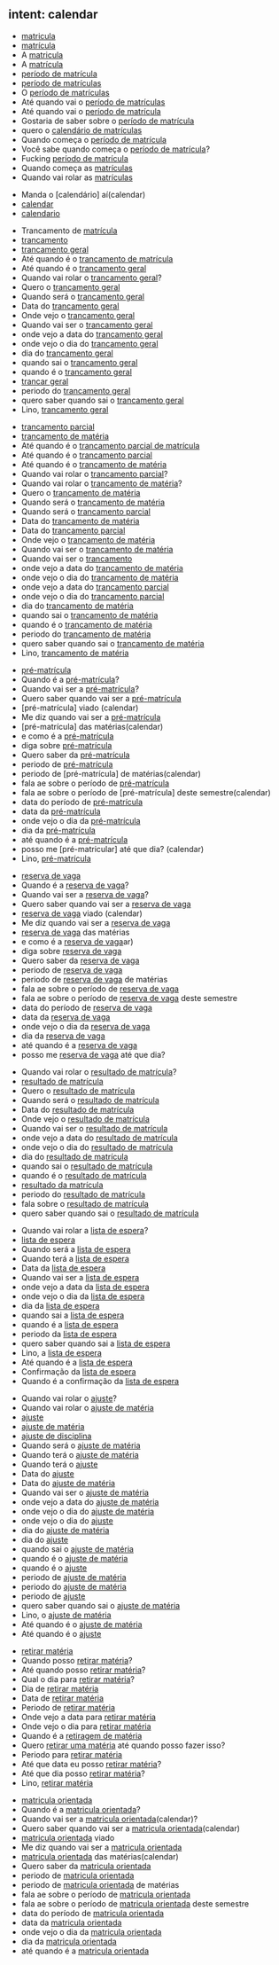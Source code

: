 ## intent: calendar
<!-- matricula -->
- [matricula](calendar)
- [matrícula](calendar)
- A [matricula](calendar)
- A [matrícula](calendar)
- [período de matrícula](calendar)
- [período de matrículas](calendar)
- O [período de matrículas](calendar)
- Até quando vai o [período de matrículas](calendar)
- Até quando vai o [período de matrícula](calendar)
- Gostaria de saber sobre o [período de matrícula](calendar)
- quero o [calendário de matrículas](calendar)
- Quando começa o [período de matrícula](calendar)
- Você sabe quando começa o [período de matrícula](calendar)?
- Fucking [período de matrícula](calendar)
- Quando começa as [matrículas](calendar)
- Quando vai rolar as [matrículas](calendar)
<!--calendario de matricula -->
- Manda o [calendário] aí(calendar)
- [calendar](calendar)
- [calendario](calendar)
<!-- trancamento geral -->
- Trancamento de [matrícula](calendar)
- [trancamento](calendar)
- [trancamento geral](calendar)
- Até quando é o [trancamento de matrícula](calendar)
- Até quando é o [trancamento geral](calendar)
- Quando vai rolar o [trancamento geral](calendar)?
- Quero o [trancamento geral](calendar)
- Quando será o [trancamento geral](calendar)
- Data do [trancamento geral](calendar)
- Onde vejo o [trancamento geral](calendar)
- Quando vai ser o [trancamento geral](calendar)
- onde vejo a data do [trancamento geral](calendar)
- onde vejo o dia do [trancamento geral](calendar)
- dia do [trancamento geral](calendar)
- quando sai o [trancamento geral](calendar)
- quando é o [trancamento geral](calendar)
- [trancar geral](calendar)
- periodo do [trancamento geral](calendar)
- quero saber quando sai o [trancamento geral](calendar)
- Lino, [trancamento geral](calendar)
<!-- trancamento parcial -->
- [trancamento parcial](calendar)
- [trancamento de matéria](calendar)
- Até quando é o [trancamento parcial de matrícula](calendar)
- Até quando é o [trancamento parcial](calendar)
- Até quando é o [trancamento de matéria](calendar)
- Quando vai rolar o [trancamento parcial](calendar)?
- Quando vai rolar o [trancamento de matéria](calendar)?
- Quero o [trancamento de matéria](calendar)
- Quando será o [trancamento de matéria](calendar)
- Quando será o [trancamento parcial](calendar)
- Data do [trancamento de matéria](calendar)
- Data do [trancamento parcial](calendar)
- Onde vejo o [trancamento de matéria](calendar)
- Quando vai ser o [trancamento de matéria](calendar)
- Quando vai ser o [trancamento](calendar)
- onde vejo a data do [trancamento de matéria](calendar)
- onde vejo o dia do [trancamento de matéria](calendar)
- onde vejo a data do [trancamento parcial](calendar)
- onde vejo o dia do [trancamento parcial](calendar)
- dia do [trancamento de matéria](calendar)
- quando sai o [trancamento de matéria](calendar)
- quando é o [trancamento de matéria](calendar)
- periodo do [trancamento de matéria](calendar)
- quero saber quando sai o [trancamento de matéria](calendar)
- Lino, [trancamento de matéria](calendar)
<!-- pré-matrícula -->
- [pré-matrícula](calendar)
- Quando é a [pré-matrícula](calendar)?
- Quando vai ser a [pré-matrícula](calendar)?
- Quero saber quando vai ser a [pré-matrícula](calendar)
- [pré-matrícula] viado (calendar)
- Me diz quando vai ser a [pré-matrícula](calendar)
- [pré-matrícula] das matérias(calendar)
- e como é a [pré-matrícula](calendar)
- diga sobre [pré-matrícula](calendar)
- Quero saber da [pré-matrícula](calendar)
- periodo de [pré-matrícula](calendar)
- periodo de [pré-matrícula] de matérias(calendar)
- fala ae sobre o período de [pré-matrícula](calendar)
- fala ae sobre o período de [pré-matrícula] deste semestre(calendar)
- data do período de [pré-matrícula](calendar)
- data da [pré-matrícula](calendar)
- onde vejo o dia da [pré-matrícula](calendar)
- dia da [pré-matrícula](calendar)
- até quando é a [pré-matrícula](calendar)
- posso me [pré-matricular] até que dia? (calendar)
- Lino, [pré-matrícula](calendar)
<!-- reserva de vaga -->
- [reserva de vaga](calendar)
- Quando é a [reserva de vaga](calendar)?
- Quando vai ser a [reserva de vaga](calendar)?
- Quero saber quando vai ser a [reserva de vaga](calendar)
- [reserva de vaga](calendar) viado (calendar)
- Me diz quando vai ser a [reserva de vaga](calendar)
- [reserva de vaga](calendar) das matérias
- e como é a [reserva de vaga](calendar)ar)
- diga sobre [reserva de vaga](calendar)
- Quero saber da [reserva de vaga](calendar)
- periodo de [reserva de vaga](calendar)
- periodo de [reserva de vaga](calendar) de matérias
- fala ae sobre o período de [reserva de vaga](calendar)
- fala ae sobre o período de [reserva de vaga](calendar) deste semestre
- data do período de [reserva de vaga](calendar)
- data da [reserva de vaga](calendar)
- onde vejo o dia da [reserva de vaga](calendar)
- dia da [reserva de vaga](calendar)
- até quando é a [reserva de vaga](calendar)
- posso me [reserva de vaga](calendar) até que dia?
<!-- resultado de matrícula -->
- Quando vai rolar o [resultado de matrícula](calendar)?
- [resultado de matrícula](calendar)
- Quero o [resultado de matrícula](calendar)
- Quando será o [resultado de matrícula](calendar)
- Data do [resultado de matrícula](calendar)
- Onde vejo o [resultado de matrícula](calendar)
- Quando vai ser o [resultado de matrícula](calendar)
- onde vejo a data do [resultado de matrícula](calendar)
- onde vejo o dia do [resultado de matrícula](calendar)
- dia do [resultado de matrícula](calendar)
- quando sai o [resultado de matrícula](calendar)
- quando é o [resultado de matrícula](calendar)
- [resultado da matrícula](calendar)
- periodo do [resultado de matrícula](calendar)
- fala sobre o [resultado de matrícula](calendar)
- quero saber quando sai o [resultado de matrícula](calendar)
<!-- lista de espera -->
- Quando vai rolar a [lista de espera](calendar)?
- [lista de espera](calendar)
- Quando será a [lista de espera](calendar)
- Quando terá a [lista de espera](calendar)
- Data da [lista de espera](calendar)
- Quando vai ser a [lista de espera](calendar)
- onde vejo a data da [lista de espera](calendar)
- onde vejo o dia da [lista de espera](calendar)
- dia da [lista de espera](calendar)
- quando sai a [lista de espera](calendar)
- quando é a [lista de espera](calendar)
- periodo da [lista de espera](calendar)
- quero saber quando sai a [lista de espera](calendar)
- Lino, a [lista de espera](calendar)
- Até quando é a [lista de espera](calendar)
- Confirmação da [lista de espera](calendar)
- Quando é a confirmação da [lista de espera](calendar)
<!-- ajuste -->
- Quando vai rolar o [ajuste](calendar)?
- Quando vai rolar o [ajuste de matéria](calendar)
- [ajuste](calendar)
- [ajuste de matéria](calendar)
- [ajuste de disciplina](calendar)
- Quando será o [ajuste de matéria](calendar)
- Quando terá o [ajuste de matéria](calendar)
- Quando terá o [ajuste](calendar)
- Data do [ajuste](calendar)
- Data do [ajuste de matéria](calendar)
- Quando vai ser o [ajuste de matéria](calendar)
- onde vejo a data do [ajuste de matéria](calendar)
- onde vejo o dia do [ajuste de matéria](calendar)
- onde vejo o dia do [ajuste](calendar)
- dia do [ajuste de matéria](calendar)
- dia do [ajuste](calendar)
- quando sai o [ajuste de matéria](calendar)
- quando é o [ajuste de matéria](calendar)
- quando é o [ajuste](calendar)
- periodo de [ajuste de matéria](calendar)
- periodo do [ajuste de matéria](calendar)
- periodo de [ajuste](calendar)
- quero saber quando sai o [ajuste de matéria](calendar)
- Lino, o [ajuste de matéria](calendar)
- Até quando é o [ajuste de matéria](calendar)
- Até quando é o [ajuste](calendar)
<!-- retirar matéria -->
- [retirar matéria](calendar)
- Quando posso [retirar matéria](calendar)?
- Até quando posso [retirar matéria](calendar)?
- Qual o dia para [retirar matéria](calendar)?
- Dia de [retirar matéria](calendar)
- Data de [retirar matéria](calendar)
- Periodo de [retirar matéria](calendar)
- Onde vejo a data para [retirar matéria](calendar)
- Onde vejo o dia para [retirar matéria](calendar)
- Quando é a [retiragem de matéria](calendar)
- Quero [retirar uma matéria](calendar) até quando posso fazer isso?
- Periodo para [retirar matéria](calendar)
- Até que data eu posso [retirar matéria](calendar)?
- Até que dia posso [retirar matéria](calendar)?
- Lino, [retirar matéria](calendar)
<!-- matrícula orientada -->
- [matricula orientada](calendar)
- Quando é a [matricula orientada](calendar)?
- Quando vai ser a [matricula orientada](calendar)(calendar)?
- Quero saber quando vai ser a [matricula orientada](calendar)(calendar)
- [matricula orientada](calendar) viado
- Me diz quando vai ser a [matricula orientada](calendar)
- [matricula orientada](calendar) das matérias(calendar)
- Quero saber da [matricula orientada](calendar)
- periodo de [matricula orientada](calendar)
- periodo de [matricula orientada](calendar) de matérias
- fala ae sobre o período de [matricula orientada](calendar)
- fala ae sobre o período de [matricula orientada](calendar) deste semestre
- data do período de [matricula orientada](calendar)
- data da [matricula orientada](calendar)
- onde vejo o dia da [matricula orientada](calendar)
- dia da [matricula orientada](calendar)
- até quando é a [matricula orientada](calendar)
